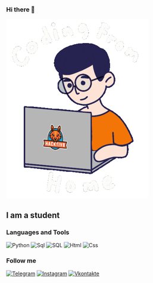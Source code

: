 ### Hi there 👋

<!--
**Vladimir-Batmanov/vladimir-batmanov** is a ✨ _special_ ✨ repository because its `README.md` (this file) appears on your GitHub profile.

Here are some ideas to get you started:

- 🔭 I’m currently working on ...
- 🌱 I’m currently learning ...
- 👯 I’m looking to collaborate on ...
- 🤔 I’m looking for help with ...
- 💬 Ask me about ...
- 📫 How to reach me: ...
- 😄 Pronouns: ...
- ⚡ Fun fact: ...
-->


[![Header](https://github.com/Vladimir-Batmanov/vladimir-batmanov/blob/main/assets/giphy.gif)](https://t.me/vbatmanov)

## I am a student

### Languages and Tools

![Python](https://img.shields.io/badge/-Python-090909?style=for-the-badge&logo=Python&logoColor=3575a8)
![Sql](https://img.shields.io/badge/-Sql-090909?style=for-the-badge&logo=SQLite&logoColor=8ed4f4)
![SQL](https://img.shields.io/badge/-Sql-090909?style=for-the-badge&logo=MySql&logoColor=007d7e)
![Html](https://img.shields.io/badge/-Html-090909?style=for-the-badge&logo=html5&logoColor=e56127)
![Css](https://img.shields.io/badge/-Css-090909?style=for-the-badge&logo=Css3&logoColor=018fd2)


### Follow me

[![Telegram](https://img.shields.io/badge/-Telegram-090909?style=for-the-badge&logo=telegram&logoColor=27A0D9)](https://t.me/vbatmanov)
[![Instagram](https://img.shields.io/badge/-Instagram-090909?style=for-the-badge&logo=instagram&logoColor=B4068E)](https://www.instagram.com/v.batman.ov)
[![Vkontakte](https://img.shields.io/badge/-Vkontakte-090909?style=for-the-badge&logo=Vk&logoColor=4F7DB3)](https://vk.com/v.batman)
